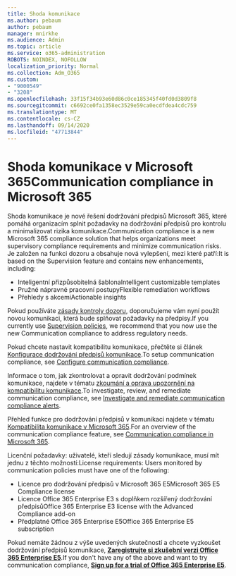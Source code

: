 ```yaml
---
title: Shoda komunikace
ms.author: pebaum
author: pebaum
manager: mnirkhe
ms.audience: Admin
ms.topic: article
ms.service: o365-administration
ROBOTS: NOINDEX, NOFOLLOW
localization_priority: Normal
ms.collection: Adm_O365
ms.custom:
- "9000549"
- "3208"
ms.openlocfilehash: 33f15f34b93e60d86c0ce185345f40fd0d3809f8
ms.sourcegitcommit: c6692ce0fa1358ec3529e59ca0ecdfdea4cdc759
ms.translationtype: MT
ms.contentlocale: cs-CZ
ms.lasthandoff: 09/14/2020
ms.locfileid: "47713844"
---
```

# <a name="communication-compliance-in-microsoft-365"></a><span data-ttu-id="c0c68-102">Shoda komunikace v Microsoft 365</span><span class="sxs-lookup"><span data-stu-id="c0c68-102">Communication compliance in Microsoft 365</span></span>

<span data-ttu-id="c0c68-103">Shoda komunikace je nové řešení dodržování předpisů Microsoft 365, které pomáhá organizacím splnit požadavky na dodržování předpisů pro kontrolu a minimalizovat rizika komunikace.</span><span class="sxs-lookup"><span data-stu-id="c0c68-103">Communication compliance is a new Microsoft 365 compliance solution that helps organizations meet supervisory compliance requirements and minimize communication risks.</span></span> <span data-ttu-id="c0c68-104">Je založen na funkci dozoru a obsahuje nová vylepšení, mezi které patří:</span><span class="sxs-lookup"><span data-stu-id="c0c68-104">It is based on the Supervision feature and contains new enhancements, including:</span></span>

- <span data-ttu-id="c0c68-105">Inteligentní přizpůsobitelná šablona</span><span class="sxs-lookup"><span data-stu-id="c0c68-105">Intelligent customizable templates</span></span>
- <span data-ttu-id="c0c68-106">Pružné nápravné pracovní postupy</span><span class="sxs-lookup"><span data-stu-id="c0c68-106">Flexible remediation workflows</span></span>
- <span data-ttu-id="c0c68-107">Přehledy s akcemi</span><span class="sxs-lookup"><span data-stu-id="c0c68-107">Actionable insights</span></span>

<span data-ttu-id="c0c68-108">Pokud používáte [zásady kontroly dozoru](https://docs.microsoft.com/microsoft-365/compliance/supervision-policies), doporučujeme vám nyní použít novou komunikaci, která bude splňovat požadavky na předpisy.</span><span class="sxs-lookup"><span data-stu-id="c0c68-108">If you currently use [Supervision policies](https://docs.microsoft.com/microsoft-365/compliance/supervision-policies), we recommend that you now use the new Communication compliance to address regulatory needs.</span></span>

<span data-ttu-id="c0c68-109">Pokud chcete nastavit kompatibilitu komunikace, přečtěte si článek [Konfigurace dodržování předpisů komunikace](https://docs.microsoft.com/microsoft-365/compliance/communication-compliance-configure).</span><span class="sxs-lookup"><span data-stu-id="c0c68-109">To setup communication compliance, see [Configure communication compliance](https://docs.microsoft.com/microsoft-365/compliance/communication-compliance-configure).</span></span>

<span data-ttu-id="c0c68-110">Informace o tom, jak zkontrolovat a opravit dodržování podmínek komunikace, najdete v tématu [zkoumání a oprava upozornění na kompatibilitu komunikace](https://docs.microsoft.com/microsoft-365/compliance/communication-compliance-investigate-remediate).</span><span class="sxs-lookup"><span data-stu-id="c0c68-110">To investigate, review, and remediate communication compliance, see [Investigate and remediate communication compliance alerts](https://docs.microsoft.com/microsoft-365/compliance/communication-compliance-investigate-remediate).</span></span>

<span data-ttu-id="c0c68-111">Přehled funkce pro dodržování předpisů v komunikaci najdete v tématu [Kompatibilita komunikace v Microsoft 365](https://docs.microsoft.com/microsoft-365/compliance/communication-compliance).</span><span class="sxs-lookup"><span data-stu-id="c0c68-111">For an overview of the communication compliance feature, see [Communication compliance in Microsoft 365](https://docs.microsoft.com/microsoft-365/compliance/communication-compliance).</span></span>

<span data-ttu-id="c0c68-112">Licenční požadavky: uživatelé, kteří sledují zásady komunikace, musí mít jednu z těchto možností:</span><span class="sxs-lookup"><span data-stu-id="c0c68-112">License requirements: Users monitored by communication policies must have one of the following:</span></span>

- <span data-ttu-id="c0c68-113">Licence pro dodržování předpisů v Microsoft 365 E5</span><span class="sxs-lookup"><span data-stu-id="c0c68-113">Microsoft 365 E5 Compliance license</span></span>
- <span data-ttu-id="c0c68-114">Licence Office 365 Enterprise E3 s doplňkem rozšířený dodržování předpisů</span><span class="sxs-lookup"><span data-stu-id="c0c68-114">Office 365 Enterprise E3 license with the Advanced Compliance add-on</span></span>
- <span data-ttu-id="c0c68-115">Předplatné Office 365 Enterprise E5</span><span class="sxs-lookup"><span data-stu-id="c0c68-115">Office 365 Enterprise E5 subscription</span></span>

<span data-ttu-id="c0c68-116">Pokud nemáte žádnou z výše uvedených skutečností a chcete vyzkoušet dodržování předpisů komunikace, **[Zaregistrujte si zkušební verzi Office 365 Enterprise E5](https://go.microsoft.com/fwlink/p/?LinkID=698279)**.</span><span class="sxs-lookup"><span data-stu-id="c0c68-116">If you don't have any of the above and want to try communication compliance, **[Sign up for a trial of Office 365 Enterprise E5](https://go.microsoft.com/fwlink/p/?LinkID=698279)**.</span></span>